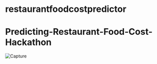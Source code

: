 # restaurantfoodcostpredictor
# Predicting-Restaurant-Food-Cost-Hackathon
![Capture](https://www.google.com/url?sa=i&url=https%3A%2F%2Fmachinehack.com%2Fhackathons&psig=AOvVaw1TyvwQGOihHR6KWBJKpdZC&ust=1695451991555000&source=images&cd=vfe&opi=89978449&ved=0CBAQjRxqFwoTCIi2vv_QvYEDFQAAAAAdAAAAABAE)

